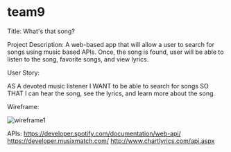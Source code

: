 # team9

Title: What's that song?

Project Description:
A web-based app that will allow a user to search for songs using music based APIs. Once, the song is found, user will be able to listen to the song, favorite songs, and view lyrics.

User Story:

AS A devoted music listener
I WANT to be able to search for songs
SO THAT I can hear the song, see the lyrics, and learn more about the song.

Wireframe:

![wireframe1](https://user-images.githubusercontent.com/69485203/106369015-f2d40e00-6302-11eb-824a-51060ce1ed9b.png)

APIs:
https://developer.spotify.com/documentation/web-api/
https://developer.musixmatch.com/
http://www.chartlyrics.com/api.aspx
